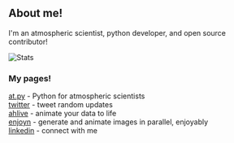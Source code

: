 ## About me!

I'm an atmospheric scientist, python developer, and open source contributor!

![Stats](https://github-readme-stats.vercel.app/api?username=ahuang11&show_icons=true&theme=radical)

### My pages!

[at.py](https://atdotpy.substack.com/) - Python for atmospheric scientists <br />
[twitter](https://twitter.com/IAteAnDrew1) - tweet random updates <br />
[ahlive](https://ahlive.readthedocs.io/en/main) - animate your data to life <br />
[enjoyn](https://enjoyn.readthedocs.io) - generate and animate images in parallel, enjoyably <br />
[linkedin](https://www.linkedin.com/in/huangandrew12) - connect with me <br />
